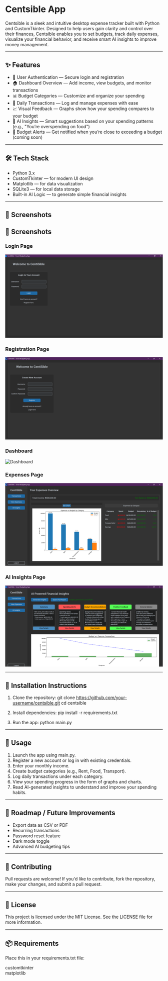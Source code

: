 # Centsible App

Centsible is a sleek and intuitive desktop expense tracker built with Python and CustomTkinter. Designed to help users gain clarity and control over their finances, Centsible enables you to set budgets, track daily expenses, visualize your financial behavior, and receive smart AI insights to improve money management.

---

## ✨ Features

- 🔐 User Authentication — Secure login and registration
- 🏠 Dashboard Overview — Add income, view budgets, and monitor transactions
- 📊 Budget Categories — Customize and organize your spending
- 🧾 Daily Transactions — Log and manage expenses with ease
- 📈 Visual Feedback — Graphs show how your spending compares to your budget
- 🧠 AI Insights — Smart suggestions based on your spending patterns (e.g., "You’re overspending on food")
- 🔔 Budget Alerts — Get notified when you’re close to exceeding a budget (coming soon)

---

## 🛠️ Tech Stack

- Python 3.x
- CustomTkinter — for modern UI design
- Matplotlib — for data visualization
- SQLite3 — for local data storage
- Built-in AI Logic — to generate simple financial insights

---

## 📸 Screenshots

## 📸 Screenshots

### Login Page
![Login Page](Login.png)

### Registration Page
![Registration Page](Registration.png)

### Dashboard
![Dashboard](Dashboard.png)

### Expenses Page 
![Expenses Page](BarChart.png)

### AI Insights Page
![AI Insights Page](AI_Insights.png)


---

## 🧰 Installation Instructions

1. Clone the repository:
   git clone https://github.com/your-username/centsible.git
   cd centsible

2. Install dependencies:
   pip install -r requirements.txt

3. Run the app:
   python main.py

---

## 📌 Usage

1. Launch the app using main.py.
2. Register a new account or log in with existing credentials.
3. Enter your monthly income.
4. Create budget categories (e.g., Rent, Food, Transport).
5. Log daily transactions under each category.
6. View your spending progress in the form of graphs and charts.
7. Read AI-generated insights to understand and improve your spending habits.

---

## 🚧 Roadmap / Future Improvements

- Export data as CSV or PDF
- Recurring transactions
- Password reset feature
- Dark mode toggle
- Advanced AI budgeting tips

---

## 🤝 Contributing

Pull requests are welcome! If you'd like to contribute, fork the repository, make your changes, and submit a pull request.

---

## 📄 License

This project is licensed under the MIT License. See the LICENSE file for more information.

---



## 📦 Requirements

Place this in your requirements.txt file:

customtkinter  
matplotlib

